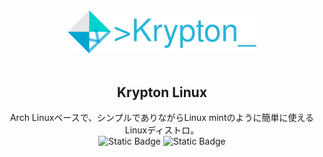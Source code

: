 <div align="center">
  <a href="https://github.com/krypton-linux/krypton-iso">
    <img alt="krypton" src="https://raw.githubusercontent.com/krypton-linux/krypton-artworks/1919f2a6c6469d4175aead8751d2b09698ddbe6c/logo/logo.svg" width="60%" height="auto">
  </a>
</div>
<br>

<div style="text-align: center;">
    <h2>Krypton Linux</h2>
</div>

<div align="center">
  <a>
    Arch Linuxベースで、シンプルでありながらLinux mintのように簡単に使えるLinuxディストロ。
  </a>
</div>
<div align="center">
  <img alt="Static Badge" src="https://img.shields.io/badge/Version%20Beta2-5dade2">
  <img alt="Static Badge" src="https://img.shields.io/badge/License-GPL_3.0-blue">
</div>

